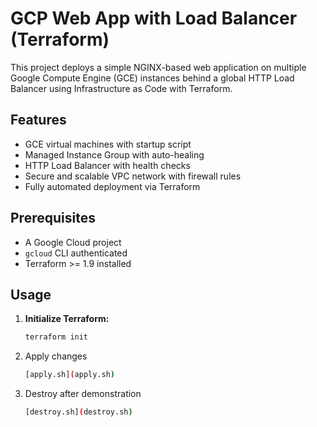 # GCP Web App with Load Balancer (Terraform)

This project deploys a simple NGINX-based web application on multiple Google Compute Engine (GCE) instances behind a 
global HTTP Load Balancer using Infrastructure as Code with Terraform.

## Features

- GCE virtual machines with startup script
- Managed Instance Group with auto-healing
- HTTP Load Balancer with health checks
- Secure and scalable VPC network with firewall rules
- Fully automated deployment via Terraform

## Prerequisites

- A Google Cloud project
- `gcloud` CLI authenticated
- Terraform >= 1.9 installed

## Usage

1. **Initialize Terraform:**

   ```bash
   terraform init
2.  Apply changes  
    ```bash
    [apply.sh](apply.sh)
3. Destroy after demonstration 
    ```bash
    [destroy.sh](destroy.sh)